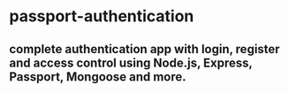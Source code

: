 # passport-authentication


## complete authentication app with login, register and access control using Node.js, Express, Passport, Mongoose and more.
